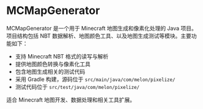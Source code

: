 # MCMapGenerator

MCMapGenerator 是一个用于 Minecraft 地图生成和像素化处理的 Java 项目。项目结构包括 NBT 数据解析、地图颜色工具、以及地图生成测试等模块。主要功能如下：

- 支持 Minecraft NBT 格式的读写与解析
- 提供地图颜色转换与像素化工具
- 包含地图生成相关的测试代码
- 采用 Gradle 构建，源码位于 `src/main/java/com/melon/pixelize/`
- 测试代码位于 `src/test/java/com/melon/pixelize/`

适合 Minecraft 地图开发、数据处理和相关工具扩展。